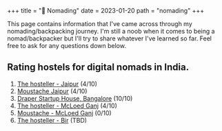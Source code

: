 +++
title = "📍 Nomading"
date = 2023-01-20
path = "nomading"
+++


This page contains information that I've came across through my nomading/backpacking journey. I'm still a noob when it comes to being a nomad/backpacker but I'll try to share whatever I've learned so far. Feel free to ask for any questions down below.

## Rating hostels for digital nomads in India.
1. [The hosteller - Jaipur](https://www.booking.com/hotel/in/the-hosteller-jaipur.en-gb.html) (4/10)
2. [Moustache Jaipur](https://www.booking.com/hotel/in/the-moustache-jaipur.en-gb.html) (4/10)
3. [Draper Startup House, Bangalore](https://www.booking.com/hotel/in/tribe-theory-startup-hostels-flagship-koramangala.en-gb.html) (10/10)
4. [The hosteller - McLoed Ganj](https://www.booking.com/hotel/in/the-hosteller-mcleodganj-mall-road.en-gb.html) (4/10)
5. [Moustache - McLoed Ganj](https://www.booking.com/hotel/in/moustache-mcleodganj.en-gb.html) (0/10)
6. [The hosteller - Bir](https://www.booking.com/hotel/in/mavro-bir.en-gb.html) (TBD)

